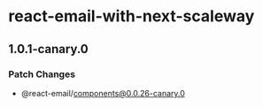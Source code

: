 # react-email-with-next-scaleway

## 1.0.1-canary.0

### Patch Changes

- @react-email/components@0.0.26-canary.0
